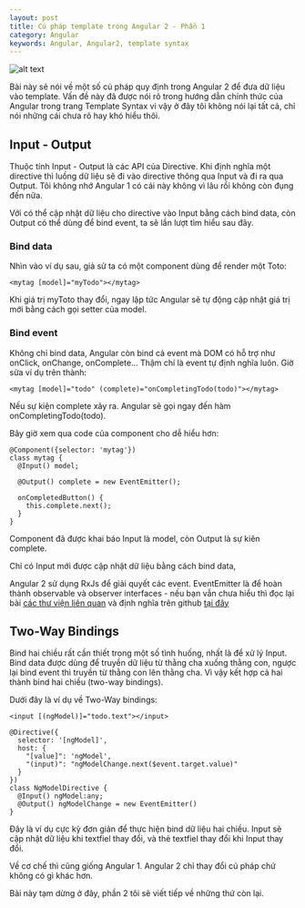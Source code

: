 ```yaml
---
layout: post
title: Cú pháp template trong Angular 2 - Phần 1
category: Angular
keywords: Angular, Angular2, template syntax
---
```


![alt text](https://2.bp.blogspot.com/-c4LnEr9Euok/WEWT6zBIBVI/AAAAAAAABiY/do5l9pATlbUxBzVU_q9IesrpNDRfODFogCLcB/s1600/angular.png "Cú pháp template trong Angular 2")

Bài này sẽ nói về một số cú pháp quy định trong Angular 2 để đưa dữ liệu vào template. Vấn đề này đã được nói rõ trong hướng dẫn chính thức của Angular trong trang Template Syntax vi vậy ở đây tôi không nói lại tất cả, chỉ nói những cái chưa rõ hay khó hiểu thôi.

## Input - Output

Thuộc tính Input - Output là các API của Directive. Khi định nghĩa một directive thì luồng dữ liệu sẽ đi vào directive thông qua Input và đi ra qua Output. Tôi không nhớ Angular 1 có cái này không vì lâu rồi không còn đụng đến nữa. 

Với có thể cập nhật dữ liệu cho directive vào Input bằng cách bind  data, còn Output có thể dùng để bind event, ta sẽ lần lượt tìm hiểu sau đây.

### Bind data

Nhìn vào ví dụ sau, giả sử ta có một component dùng để render một Toto:

```
<mytag [model]="myTodo"></mytag>
```

Khi giá trị myToto thay đổi, ngay lập tức Angular sẽ tự động cập nhật giá trị mới bằng cách gọi setter của model.

### Bind event

Không chỉ bind data, Angular còn bind cả event mà DOM có hỗ trợ như onClick, onChange, onComplete... Thậm chí là event tự định nghĩa luôn. Giờ sửa ví dụ trên thành:

```
<mytag [model]="todo" (complete)="onCompletingTodo(todo)"></mytag>
```

Nếu sự kiện complete xãy ra. Angular sẽ gọi ngay đến hàm onCompletingTodo(todo). 

Bây giờ xem qua code của component cho dễ hiểu hơn:

```
@Component({selector: 'mytag'}) 
class mytag {
  @Input() model;

  @Output() complete = new EventEmitter();

  onCompletedButton() { 
    this.complete.next();
  } 
}
```

Component đã được khai báo Input là model, còn Output là sự kiên complete.

Chỉ có Input mới được cập nhật dữ liệu bằng cách bind data,

Angular 2 sử dụng RxJs để giải quyết các event. EventEmitter là để hoàn thành observable và observer interfaces - nếu bạn vẫn chưa hiểu thì đọc lại bài [các thư viện liên quan](http://robowonder.com/2016/11/angular-2-va-cac-thu-vien-lien-quan.html) và định nghĩa trên github [tại đây](https://github.com/jhusain/observable-spec)

## Two-Way Bindings

Bind hai chiều rất cần thiết trong một số tình huống, nhất là để xử lý Input. Bind data được dùng để truyền dữ liệu từ thằng cha xuống thằng con, ngược lại bind event thì truyền từ thằng con lên thằng cha. Vì vậy kết hợp cả hai thành bind hai chiều (two-way bindings).

Dưới đây là ví dụ về Two-Way bindings:

```
<input [(ngModel)]="todo.text"></input>
```

```
@Directive({ 
  selector: '[ngModel]', 
  host: { 
    "[value]": 'ngModel', 
    "(input)": "ngModelChange.next($event.target.value)" 
  } 
}) 
class NgModelDirective {
  @Input() ngModel:any;
  @Output() ngModelChange = new EventEmitter()
}
```

Đây là ví dụ cực kỳ đơn giản để thực hiện bind dữ liệu hai chiều. Input sẽ cập nhật dữ liệu khi textfiel thay đổi, và thẻ textfiel thay đổi khi Input thay đổi.

Về cơ chế thì cũng giống Angular 1. Angular 2 chỉ thay đổi cú pháp chứ không có gì khác hơn.

Bài này tạm dừng ở đây, phần 2 tôi sẽ viết tiếp về những thứ còn lại. 
